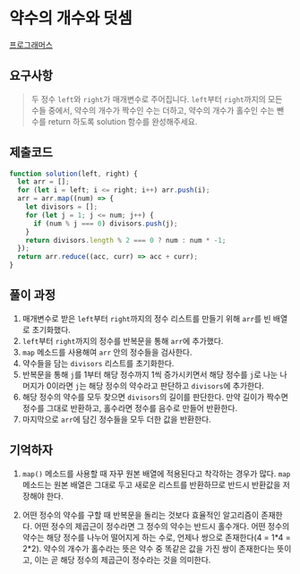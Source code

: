# 약수의 개수와 덧셈

[프로그래머스](https://programmers.co.kr/learn/courses/30/lessons/77884)

## 요구사항

> 두 정수 `left`와 `right`가 매개변수로 주어집니다. `left`부터 `right`까지의 모든 수들 중에서, 약수의 개수가 짝수인 수는 더하고, 약수의 개수가 홀수인 수는 뺀 수를 return 하도록 solution 함수를 완성해주세요.

## 제출코드

```javascript
function solution(left, right) {
  let arr = [];
  for (let i = left; i <= right; i++) arr.push(i);
  arr = arr.map((num) => {
    let divisors = [];
    for (let j = 1; j <= num; j++) {
      if (num % j === 0) divisors.push(j);
    }
    return divisors.length % 2 === 0 ? num : num * -1;
  });
  return arr.reduce((acc, curr) => acc + curr);
}
```

## 풀이 과정

1. 매개변수로 받은 `left`부터 `right`까지의 정수 리스트를 만들기 위해 `arr`를 빈 배열로 초기화했다.
2. `left`부터 `right`까지의 정수를 반복문을 통해 `arr`에 추가했다.
3. `map` 메소드를 사용해여 `arr` 안의 정수들을 검사한다.
4. 약수들을 담는 `divisors` 리스트를 초기화한다.
5. 반복문을 통해 `j`를 1부터 해당 정수까지 1씩 증가시키면서 해당 정수를 `j`로 나눈 나머지가 0이라면 `j`는 해당 정수의 약수라고 판단하고 `divisors`에 추가한다.
6. 해당 정수의 약수를 모두 찾으면 `divisors`의 길이를 판단한다. 만약 길이가 짝수면 정수를 그대로 반환하고, 홀수라면 정수를 음수로 만들어 반환한다.
7. 마지막으로 `arr`에 담긴 정수들을 모두 더한 값을 반환한다.

## 기억하자

1. `map()` 메소드를 사용할 때 자꾸 원본 배열에 적용된다고 착각하는 경우가 많다. `map` 메소드는 원본 배열은 그대로 두고 새로운 리스트를 반환하므로 반드시 반환값을 저장해야 한다.

2. 어떤 정수의 약수를 구할 때 반복문을 돌리는 것보다 효율적인 알고리즘이 존재한다. 어떤 정수의 제곱근이 정수라면 그 정수의 약수는 반드시 홀수개다. 어떤 정수의 약수는 해당 정수를 나누어 떨어지게 하는 수로, 언제나 쌍으로 존재한다(4 = 1\*4 = 2\*2). 약수의 개수가 홀수라는 뜻은 약수 중 똑같은 값을 가진 쌍이 존재한다는 뜻이고, 이는 곧 해당 정수의 제곱근이 정수라는 것을 의미한다.
